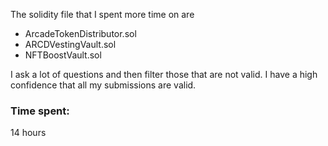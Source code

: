 The solidity file that I spent more time on are
- ArcadeTokenDistributor.sol
- ARCDVestingVault.sol
- NFTBoostVault.sol

I ask a lot of questions and then filter those that are not valid. I have a high confidence that all my submissions are valid.

### Time spent:
14 hours